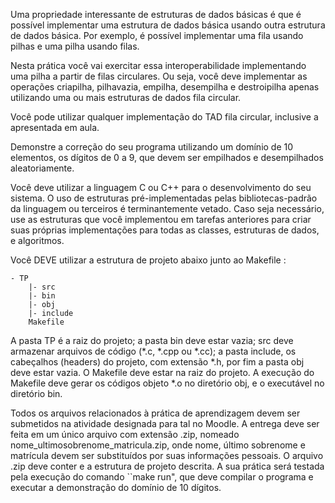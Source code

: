 Uma propriedade interessante de estruturas de dados básicas é que é possível implementar uma estrutura de dados básica usando outra estrutura de dados básica. Por exemplo, é possível implementar uma fila usando pilhas e uma pilha usando filas.

Nesta prática você vai exercitar essa interoperabilidade implementando uma pilha a partir de filas circulares. Ou seja, você deve implementar as operações criapilha, pilhavazia, empilha, desempilha e destroipilha apenas utilizando uma ou mais estruturas de dados fila circular.

Você pode utilizar qualquer implementação do TAD fila circular, inclusive a apresentada em aula.

Demonstre a correção do seu programa utilizando um domínio de 10 elementos, os dígitos de 0 a 9, que devem ser empilhados e desempilhados aleatoriamente.

Você deve utilizar a linguagem C ou C++ para o desenvolvimento do seu sistema. O uso de estruturas pré-implementadas pelas bibliotecas-padrão da linguagem ou terceiros é terminantemente vetado. Caso seja necessário, use as estruturas que você implementou em tarefas anteriores para criar suas próprias implementações para todas as classes, estruturas de dados, e algoritmos.

Você DEVE utilizar a estrutura de projeto abaixo junto ao Makefile :

    - TP
        |- src
        |- bin
        |- obj
        |- include
        Makefile

A pasta TP é a raiz do projeto; a pasta bin deve estar vazia; src deve armazenar arquivos de código (*.c, *.cpp ou *.cc); a pasta include, os cabeçalhos (headers) do projeto, com extensão *.h, por fim a pasta obj deve estar vazia. O Makefile deve estar na raiz do projeto. A execução do Makefile deve gerar os códigos objeto *.o no diretório obj, e o executável no diretório bin.

Todos os arquivos relacionados à prática de aprendizagem devem ser submetidos na atividade designada para tal no Moodle. A entrega deve ser feita em um único arquivo com extensão .zip, nomeado nome_ultimosobrenome_matricula.zip, onde nome, último sobrenome e matrícula devem ser substituídos por suas informações pessoais. O arquivo .zip deve conter e a estrutura de projeto descrita. A sua prática será testada pela execução do comando ``make run", que deve compilar o programa e executar a demonstração do domínio de 10 dígitos.
